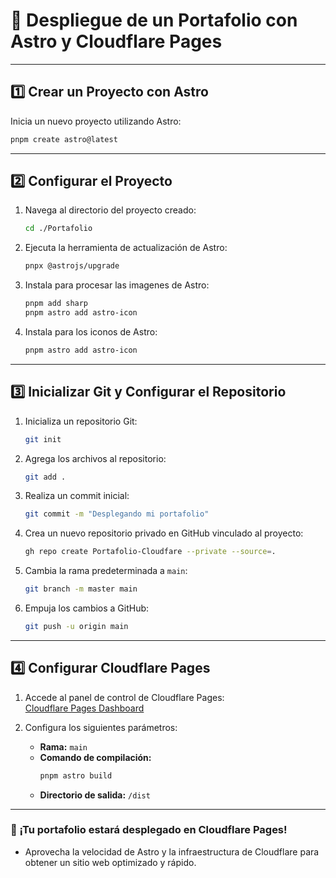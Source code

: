 # 🌟 Despliegue de un Portafolio con Astro y Cloudflare Pages

---

## 1️⃣ **Crear un Proyecto con Astro**

Inicia un nuevo proyecto utilizando Astro:  

```bash
pnpm create astro@latest
```

---

## 2️⃣ **Configurar el Proyecto**

1. Navega al directorio del proyecto creado:

   ```bash
   cd ./Portafolio
   ```

2. Ejecuta la herramienta de actualización de Astro:

   ```bash
   pnpx @astrojs/upgrade
   ```

3. Instala para procesar las imagenes de Astro:

   ```bash
   pnpm add sharp
   pnpm astro add astro-icon
   ```

4. Instala para los iconos de Astro:

   ```bash
   pnpm astro add astro-icon
   ```

---

## 3️⃣ **Inicializar Git y Configurar el Repositorio**

1. Inicializa un repositorio Git:  

   ```bash
   git init
   ```

2. Agrega los archivos al repositorio:  

   ```bash
   git add .
   ```

3. Realiza un commit inicial:  

   ```bash
   git commit -m "Desplegando mi portafolio"
   ```

4. Crea un nuevo repositorio privado en GitHub vinculado al proyecto:  

   ```bash
   gh repo create Portafolio-Cloudfare --private --source=.
   ```

5. Cambia la rama predeterminada a `main`:  

   ```bash
   git branch -m master main
   ```

6. Empuja los cambios a GitHub:  

   ```bash
   git push -u origin main
   ```

---

## 4️⃣ **Configurar Cloudflare Pages**

1. Accede al panel de control de Cloudflare Pages:  
   [Cloudflare Pages Dashboard](https://dash.cloudflare.com/f1b2dc87d8ae478eb50f53d0a9193523/workers-and-pages)  

2. Configura los siguientes parámetros:  
   - **Rama:** `main`
   - **Comando de compilación:**  
     ```bash
     pnpm astro build
     ```
   - **Directorio de salida:** `/dist`

---

### 🚀 ¡Tu portafolio estará desplegado en Cloudflare Pages!
- Aprovecha la velocidad de Astro y la infraestructura de Cloudflare para obtener un sitio web optimizado y rápido.

